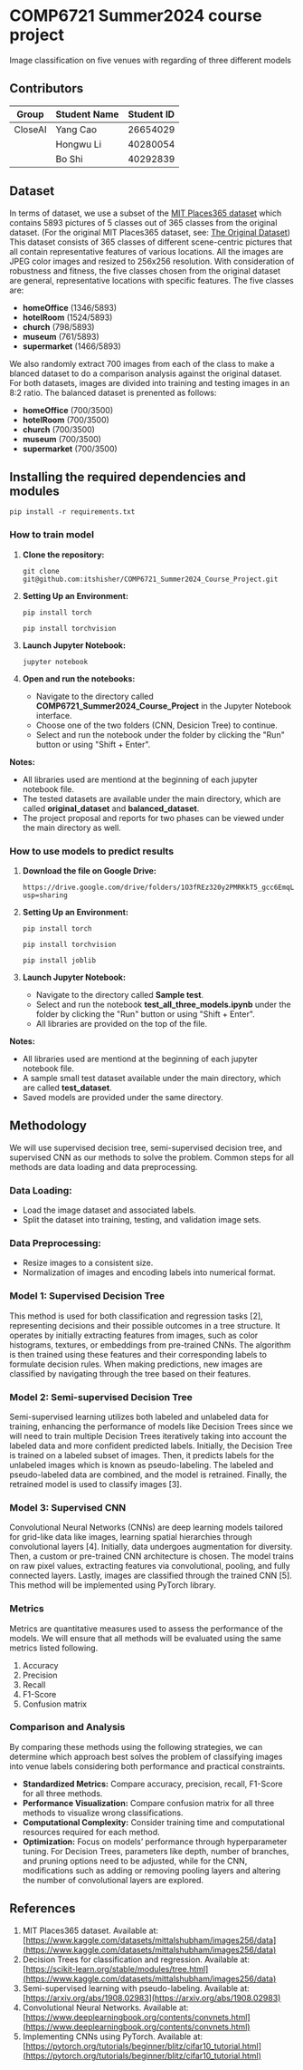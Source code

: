# COMP6721 Summer2024 course project 
Image classification on five venues with regarding of three different models 

## Contributors
| Group    | Student Name | Student ID |
|----------|--------------|------------|
| CloseAI  | Yang Cao     | 26654029   |
|          | Hongwu Li    | 40280054   |
|          | Bo Shi       | 40292839   |

## Dataset

In terms of dataset, we use a subset of the [MIT Places365 dataset](https://www.kaggle.com/datasets/mittalshubham/images256/data) which contains 5893 pictures of 5 classes out of 365 classes from the original dataset. (For the original MIT Places365 dataset, see: [The Original Dataset](https://www.kaggle.com/datasets/mittalshubham/images256/data)) This dataset consists of 365 classes of different scene-centric pictures that all contain representative features of various locations. All the images are JPEG color images and resized to 256x256 resolution. With consideration of robustness and fitness, the five classes chosen from the original dataset are general, representative locations with specific features. The five classes are:

- **homeOffice** (1346/5893)
- **hotelRoom** (1524/5893)
- **church** (798/5893)
- **museum** (761/5893)
- **supermarket** (1466/5893)

We also randomly extract 700 images from each of the class to make a blanced dataset to do a comparison analysis against the original dataset. For both datasets, images are divided into training and testing images in an 8:2 ratio. The balanced dataset is prenented as follows:

- **homeOffice** (700/3500)
- **hotelRoom** (700/3500)
- **church** (700/3500)
- **museum** (700/3500)
- **supermarket** (700/3500)


## Installing the required dependencies and modules

```
pip install -r requirements.txt
```

### How to train model

1. **Clone the repository:**

   ```
   git clone git@github.com:itshisher/COMP6721_Summer2024_Course_Project.git
   ```

2. **Setting Up an Environment:**

   ```
   pip install torch
   ```
   ```
   pip install torchvision
   ```

3. **Launch Jupyter Notebook:**

   ```
   jupyter notebook
   ```

4. **Open and run the notebooks:**
   - Navigate to the directory called **COMP6721_Summer2024_Course_Project** in the Jupyter Notebook interface.
   - Choose one of the two folders (CNN, Desicion Tree) to continue. 
   - Select and run the notebook under the folder by clicking the "Run" button or using "Shift + Enter".
  

**Notes:**

- All libraries used are mentiond at the beginning of each jupyter notebook file.
- The tested datasets are available under the main directory, which are called **original_dataset** and **balanced_dataset**.
- The project proposal and reports for two phases can be viewed under the main directory as well. 
   
### How to use models to predict results

1. **Download the file on Google Drive:**
   
   ```
   https://drive.google.com/drive/folders/1O3fREz320y2PMRKkT5_gcc6EmqLNx1rI?usp=sharing
   ```

2. **Setting Up an Environment:**

   ```
   pip install torch
   ```
   ```
   pip install torchvision
   ```
   ```
   pip install joblib
   ```

3. **Launch Jupyter Notebook:**
   - Navigate to the directory called **Sample test**.
   - Select and run the notebook **test_all_three_models.ipynb** under the folder by clicking the "Run" button or using "Shift + Enter".
   - All libraries are provided on the top of the file.

**Notes:**

   - All libraries used are mentiond at the beginning of each jupyter notebook file.
   - A sample small test dataset available under the main directory, which are called **test_dataset**.
   - Saved models are provided under the same directory. 



## Methodology

We will use supervised decision tree, semi-supervised decision tree, and supervised CNN as our methods to solve the problem. Common steps for all methods are data loading and data preprocessing.

### Data Loading:

- Load the image dataset and associated labels.
- Split the dataset into training, testing, and validation image sets.

### Data Preprocessing:

- Resize images to a consistent size.
- Normalization of images and encoding labels into numerical format.

### Model 1: Supervised Decision Tree

This method is used for both classification and regression tasks [2], representing decisions and their possible outcomes in a tree structure. It operates by initially extracting features from images, such as color histograms, textures, or embeddings from pre-trained CNNs. The algorithm is then trained using these features and their corresponding labels to formulate decision rules. When making predictions, new images are classified by navigating through the tree based on their features.

### Model 2: Semi-supervised Decision Tree

Semi-supervised learning utilizes both labeled and unlabeled data for training, enhancing the performance of models like Decision Trees since we will need to train multiple Decision Trees iteratively taking into account the labeled data and more confident predicted labels. Initially, the Decision Tree is trained on a labeled subset of images. Then, it predicts labels for the unlabeled images which is known as pseudo-labeling. The labeled and pseudo-labeled data are combined, and the model is retrained. Finally, the retrained model is used to classify images [3].

### Model 3: Supervised CNN

Convolutional Neural Networks (CNNs) are deep learning models tailored for grid-like data like images, learning spatial hierarchies through convolutional layers [4]. Initially, data undergoes augmentation for diversity. Then, a custom or pre-trained CNN architecture is chosen. The model trains on raw pixel values, extracting features via convolutional, pooling, and fully connected layers. Lastly, images are classified through the trained CNN [5]. This method will be implemented using PyTorch library.

### Metrics

Metrics are quantitative measures used to assess the performance of the models. We will ensure that all methods will be evaluated using the same metrics listed following.

1. Accuracy
2. Precision
3. Recall
4. F1-Score
5. Confusion matrix

### Comparison and Analysis

By comparing these methods using the following strategies, we can determine which approach best solves the problem of classifying images into venue labels considering both performance and practical constraints.

- **Standardized Metrics:** Compare accuracy, precision, recall, F1-Score for all three methods.
- **Performance Visualization:** Compare confusion matrix for all three methods to visualize wrong classifications.
- **Computational Complexity:** Consider training time and computational resources required for each method.
- **Optimization:** Focus on models’ performance through hyperparameter tuning. For Decision Trees, parameters like depth, number of branches, and pruning options need to be adjusted, while for the CNN, modifications such as adding or removing pooling layers and altering the number of convolutional layers are explored.

## References

1. MIT Places365 dataset. Available at: [https://www.kaggle.com/datasets/mittalshubham/images256/data](https://www.kaggle.com/datasets/mittalshubham/images256/data)
2. Decision Trees for classification and regression. Available at: [https://scikit-learn.org/stable/modules/tree.html](https://www.kaggle.com/datasets/mittalshubham/images256/data)
3. Semi-supervised learning with pseudo-labeling. Available at: [https://arxiv.org/abs/1908.02983](https://arxiv.org/abs/1908.02983)
4. Convolutional Neural Networks. Available at: [https://www.deeplearningbook.org/contents/convnets.html](https://www.deeplearningbook.org/contents/convnets.html)
5. Implementing CNNs using PyTorch. Available at: [https://pytorch.org/tutorials/beginner/blitz/cifar10_tutorial.html](https://pytorch.org/tutorials/beginner/blitz/cifar10_tutorial.html)
